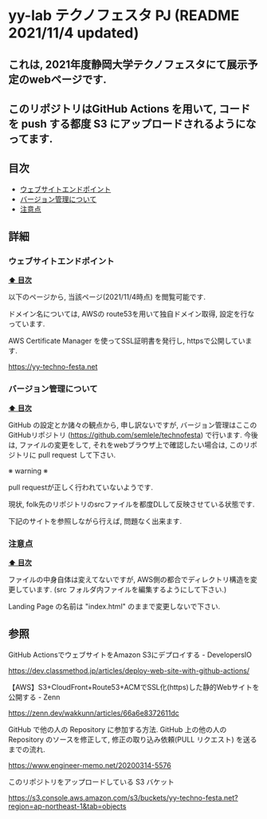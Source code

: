 # yy-lab テクノフェスタ PJ (README 2021/11/4 updated)
## これは, 2021年度静岡大学テクノフェスタにて展示予定のwebページです. 
## このリポジトリはGitHub Actions を用いて, コードを push する都度 S3 にアップロードされるようになってます. 

## 目次

- [ウェブサイトエンドポイント](#ウェブサイトエンドポイント)
- [バージョン管理について](#バージョン管理について)
- [注意点](#注意点)

## 詳細

### ウェブサイトエンドポイント

**[⬆ 目次](#目次)**

以下のページから, 当該ページ(2021/11/4時点) を閲覧可能です.

ドメイン名については, AWSの route53を用いて独自ドメイン取得, 設定を行なっています. 

AWS Certificate Manager を使ってSSL証明書を発行し, httpsで公開しています. 


https://yy-techno-festa.net

### バージョン管理について

**[⬆ 目次](#目次)**

GitHub の設定とか諸々の観点から, 申し訳ないですが, バージョン管理はここのGitHubリポジトリ (https://github.com/semlele/technofesta) で行います.
今後は, ファイルの変更をして, それをwebブラウザ上で確認したい場合は, このリポジトリに pull request して下さい.

※ warning ※ 

pull requestが正しく行われていないようです. 

現状, folk先のリポジトリのsrcファイルを都度DLして反映させている状態です.

下記のサイトを参照しながら行えば, 問題なく出来ます. 

### 注意点

**[⬆ 目次](#目次)**

ファイルの中身自体は変えてないですが, AWS側の都合でディレクトリ構造を変更しています. (src フォルダ内ファイルを編集するようにして下さい.)

Landing Page の名前は "index.html" のままで変更しないで下さい. 


## 参照
GitHub ActionsでウェブサイトをAmazon S3にデプロイする - DevelopersIO 

https://dev.classmethod.jp/articles/deploy-web-site-with-github-actions/

【AWS】S3+CloudFront+Route53+ACMでSSL化(https)した静的Webサイトを公開する - Zenn

https://zenn.dev/wakkunn/articles/66a6e8372611dc

GitHub で他の人の Repository に参加する方法. 
GitHub 上の他の人の Repository のソースを修正して, 修正の取り込み依頼(PULL リクエスト) を送るまでの流れ.

https://www.engineer-memo.net/20200314-5576

このリポジトリをアップロードしている S3 バケット

https://s3.console.aws.amazon.com/s3/buckets/yy-techno-festa.net?region=ap-northeast-1&tab=objects
